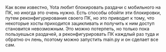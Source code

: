 Как всем известно, Yota любит блокировать раздачи с мобильного на ПК, но иногда это очень нужно. Есть способы обойти эти блокировки, путем реконфигурирования своего ПК, но это приводит к тому, что некоторые хосты приходится зацикливать и получить к ним доступ становится невозможным. Это можно потерпеть, но только пока пользуешься раздачей, а реконфигурировать ПК каждлый раз туда и обратно оч лень, поэтому можно запустить main.py и он сделает все сам.